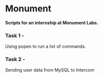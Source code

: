 # Monument

#### Scripts for an internship at Monument Labs.


### Task 1 -

Using popen to run a list of commands.


### Task 2 -

Sending user data from MySQL to Intercom

